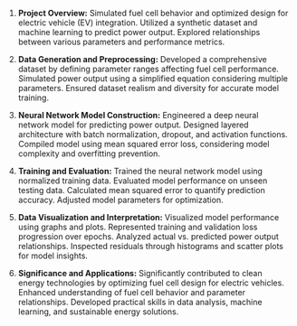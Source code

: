 1. **Project Overview:**
   Simulated fuel cell behavior and optimized design for electric vehicle (EV) integration. Utilized a synthetic dataset and machine learning to predict power output. Explored relationships between various parameters and performance metrics.

2. **Data Generation and Preprocessing:**
   Developed a comprehensive dataset by defining parameter ranges affecting fuel cell performance. Simulated power output using a simplified equation considering multiple parameters. Ensured dataset realism and diversity for accurate model training.

3. **Neural Network Model Construction:**
   Engineered a deep neural network model for predicting power output. Designed layered architecture with batch normalization, dropout, and activation functions. Compiled model using mean squared error loss, considering model complexity and overfitting prevention.

4. **Training and Evaluation:**
   Trained the neural network model using normalized training data. Evaluated model performance on unseen testing data. Calculated mean squared error to quantify prediction accuracy. Adjusted model parameters for optimization.

5. **Data Visualization and Interpretation:**
   Visualized model performance using graphs and plots. Represented training and validation loss progression over epochs. Analyzed actual vs. predicted power output relationships. Inspected residuals through histograms and scatter plots for model insights.

6. **Significance and Applications:**
   Significantly contributed to clean energy technologies by optimizing fuel cell design for electric vehicles. Enhanced understanding of fuel cell behavior and parameter relationships. Developed practical skills in data analysis, machine learning, and sustainable energy solutions.

